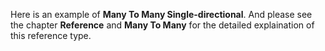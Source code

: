 Here is an example of __Many To Many Single-directional__. And please see the chapter __Reference__ and __Many To Many__ for the detailed explaination of this reference type.